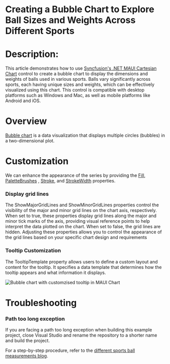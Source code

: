 # Creating a Bubble Chart to Explore Ball Sizes and Weights Across Different Sports

# Description:

This article demonstrates how to use [Syncfusion's .NET MAUI Cartesian Chart](https://www.syncfusion.com/maui-controls/maui-cartesian-charts) control to create a bubble chart to display the dimensions and weights of balls used in various sports. Balls vary significantly across sports, each having unique sizes and weights, which can be effectively visualized using this chart. This control is compatible with desktop platforms such as Windows and Mac, as well as mobile platforms like Android and iOS.

# Overview

[Bubble chart](https://help.syncfusion.com/maui/cartesian-charts/bubble) is a data visualization that displays multiple circles (bubbles) in a two-dimensional plot.

# Customization

We can enhance the appearance of the series by providing the [Fill](https://help.syncfusion.com/cr/maui/Syncfusion.Maui.Charts.ChartSeries.html#Syncfusion_Maui_Charts_ChartSeries_Fill), [PaletteBrushes](https://help.syncfusion.com/cr/maui/Syncfusion.Maui.Charts.ChartSeries.html#Syncfusion_Maui_Charts_ChartSeries_PaletteBrushes) , [Stroke](https://help.syncfusion.com/cr/maui/Syncfusion.Maui.Charts.BubbleSeries.html#Syncfusion_Maui_Charts_BubbleSeries_Stroke), and [StrokeWidth](https://help.syncfusion.com/cr/maui/Syncfusion.Maui.Charts.XYDataSeries.html#Syncfusion_Maui_Charts_XYDataSeries_StrokeWidth) properties. 

### Display grid lines
The ShowMajorGridLines and ShowMinorGridLines properties control the visibility of the major and minor grid lines on the chart axis, respectively. When set to true, these properties display grid lines along the major and minor tick marks of the axis, providing visual reference points to help interpret the data plotted on the chart. When set to false, the grid lines are hidden. Adjusting these properties allows you to control the appearance of the grid lines based on your specific chart design and requirements

### Tooltip Customization

The TooltipTemplate property allows users to define a custom layout and content for the tooltip. It specifies a data template that determines how the tooltip appears and what information it displays.

![Bubble chart with customzised tooltip in MAUI Chart]()


# Troubleshooting

### Path too long exception

If you are facing a path too long exception when building this example project, close Visual Studio and rename the repository to a shorter name and build the project.

For a step-by-step procedure, refer to the [different sports ball measurements blog]().